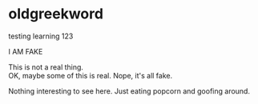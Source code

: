 # oldgreekword
testing learning 123

I AM FAKE

This is not a real thing.  
OK, maybe some of this is real.
Nope, it's all fake.

Nothing interesting to see here.  Just eating popcorn and goofing around.
